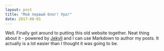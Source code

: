 ```yaml
---
layout: post
title: "Мой первый блог! Ура!"
date: 2017-08-01
---
```


Well. Finally got around to putting this old website together. 
Neat thing about it - powered by [Jekyll](http://jekyllrb.com) and I can use Markdown to author my posts. 
It actually is a lot easier than I thought it was going to be.
